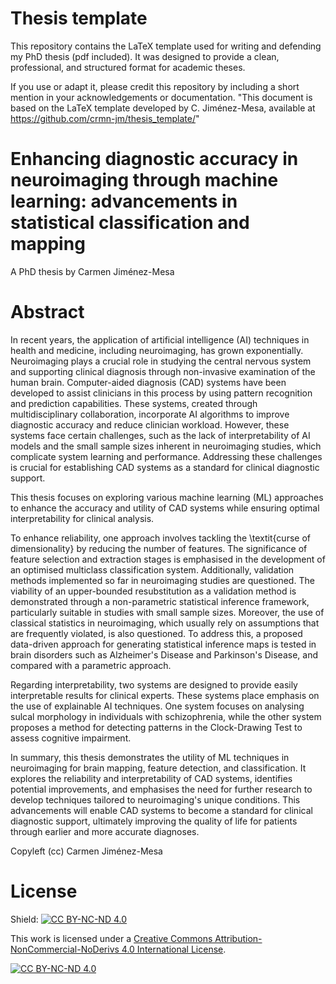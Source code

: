 # Thesis template 
This repository contains the LaTeX template used for writing and defending my PhD thesis (pdf included). It was designed to provide a clean, professional, and structured format for academic theses.

If you use or adapt it, please credit this repository by including a short mention in your acknowledgements or documentation. 
"This document is based on the LaTeX template developed by C. Jiménez-Mesa, available at https://github.com/crmn-jm/thesis_template/"

# Enhancing diagnostic accuracy in neuroimaging through machine learning: advancements in statistical classification and mapping
A PhD thesis by Carmen Jiménez-Mesa

# Abstract
In recent years, the application of artificial intelligence (AI) techniques in health and medicine, including neuroimaging, has grown exponentially. Neuroimaging plays a crucial role in studying the central nervous system and supporting clinical diagnosis through non-invasive examination of the human brain. Computer-aided diagnosis (CAD) systems have been developed to assist clinicians in this process by using pattern recognition and prediction capabilities. These systems, created through multidisciplinary collaboration, incorporate AI algorithms to improve diagnostic accuracy and reduce clinician workload. However, these systems face certain challenges, such as the lack of interpretability of AI models and the small sample sizes inherent in neuroimaging studies, which complicate system learning and performance.  Addressing these challenges is crucial for establishing CAD systems as a standard for clinical diagnostic support. 

This thesis focuses on exploring various machine learning (ML) approaches to enhance the accuracy and utility of CAD systems while ensuring optimal interpretability for clinical analysis. 

To enhance reliability, one approach involves tackling the \textit{curse of dimensionality} by reducing the number of features. The significance of feature selection and extraction stages is emphasised in the development of an optimised multiclass classification system. Additionally, validation methods implemented so far in neuroimaging studies are questioned. The viability of an upper-bounded resubstitution as a validation method is demonstrated through a non-parametric statistical inference framework, particularly suitable in studies with small sample sizes.  Moreover, the use of classical statistics in neuroimaging, which usually rely on assumptions that are frequently violated, is also questioned. To address this, a proposed data-driven approach for generating statistical inference maps is tested in brain disorders such as Alzheimer's Disease and Parkinson's Disease, and compared with a parametric approach. 

Regarding interpretability, two systems are designed to provide easily interpretable results for clinical experts. These systems place emphasis on the use of explainable AI techniques. One system focuses on analysing sulcal morphology in individuals with schizophrenia, while the other system proposes a method for detecting patterns in the Clock-Drawing Test to assess cognitive impairment.

In summary, this thesis demonstrates the utility of ML techniques in neuroimaging for brain mapping, feature detection, and classification. It explores the reliability and interpretability of CAD systems, identifies potential improvements, and emphasises the need for further research to develop techniques tailored to neuroimaging's unique conditions. This advancements will enable CAD systems to become a standard for clinical diagnostic support, ultimately improving the quality of life for patients through earlier and more accurate diagnoses.

Copyleft (cc) Carmen Jiménez-Mesa 

# License
Shield: [![CC BY-NC-ND 4.0][cc-by-nc-nd-shield]][cc-by-nc-nd]

This work is licensed under a
[Creative Commons Attribution-NonCommercial-NoDerivs 4.0 International License][cc-by-nc-nd].

[![CC BY-NC-ND 4.0][cc-by-nc-nd-image]][cc-by-nc-nd]

[cc-by-nc-nd]: http://creativecommons.org/licenses/by-nc-nd/4.0/
[cc-by-nc-nd-image]: https://licensebuttons.net/l/by-nc-nd/4.0/88x31.png
[cc-by-nc-nd-shield]: https://img.shields.io/badge/License-CC%20BY--NC--ND%204.0-lightgrey.svg
